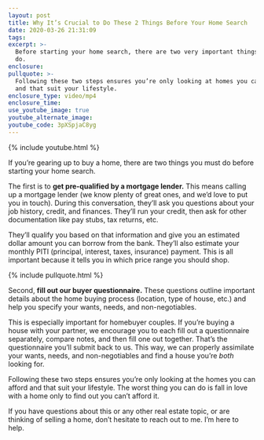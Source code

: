 ```yaml
---
layout: post
title: Why It’s Crucial to Do These 2 Things Before Your Home Search
date: 2020-03-26 21:31:09
tags:
excerpt: >-
  Before starting your home search, there are two very important things you must
  do.
enclosure:
pullquote: >-
  Following these two steps ensures you’re only looking at homes you can afford
  and that suit your lifestyle.
enclosure_type: video/mp4
enclosure_time:
use_youtube_image: true
youtube_alternate_image:
youtube_code: 3pXSpjaC8yg
---
```


{% include youtube.html %}

If you’re gearing up to buy a home, there are two things you must do before starting your home search.&nbsp;

The first is to **get pre-qualified by a mortgage lender.** This means calling up a mortgage lender (we know plenty of great ones, and we’d love to put you in touch). During this conversation, they’ll ask you questions about your job history, credit, and finances. They’ll run your credit, then ask for other documentation like pay stubs, tax returns, etc.&nbsp;

They’ll qualify you based on that information and give you an estimated dollar amount you can borrow from the bank. They’ll also estimate your monthly PITI (principal, interest, taxes, insurance) payment. This is all important because it tells you in which price range you should shop.&nbsp;

{% include pullquote.html %}

Second, **fill out our buyer questionnaire.** These questions outline important details about the home buying process (location, type of house, etc.) and help you specify your wants, needs, and non-negotiables.&nbsp;

This is especially important for homebuyer couples. If you’re buying a house with your partner, we encourage you to each fill out a questionnaire separately, compare notes, and then fill one out together. That’s the questionnaire you’ll submit back to us. This way, we can properly assimilate your wants, needs, and non-negotiables and find a house you’re *both* looking for.&nbsp;

Following these two steps ensures you’re only looking at the homes you can afford and that suit your lifestyle. The worst thing you can do is fall in love with a home only to find out you can’t afford it.&nbsp;

If you have questions about this or any other real estate topic, or are thinking of selling a home, don’t hesitate to reach out to me. I’m here to help.
